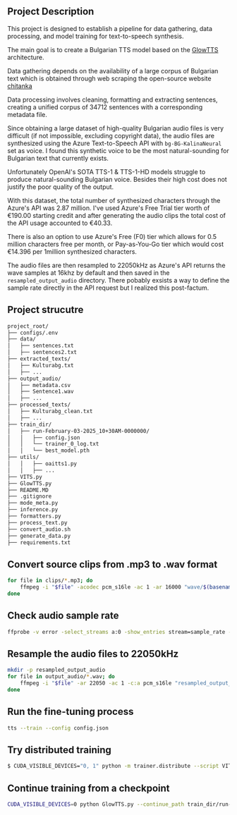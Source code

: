## Project Description

This project is designed to establish a pipeline for data gathering, data processing, and model training for text-to-speech synthesis.

The main goal is to create a Bulgarian TTS model based on the [GlowTTS](https://coqui-tts.readthedocs.io/en/latest/models/glow_tts.html) architecture. 

Data gathering depends on the availability of a large corpus of Bulgarian text which is obtained through web scraping the open-source website [chitanka](https://chitanka.info/text/random.html)

Data processing involves cleaning, formatting and extracting sentences, creating a unified corpus of 34712 sentences with a corresponding metadata file.

Since obtaining a large dataset of high-quality Bulgarian audio files is very difficult (if not impossible, excluding copyright data), the audio files are synthesized using the Azure Text-to-Speech API with `bg-BG-KalinaNeural` set as voice. I found this synthetic voice to be the most natural-sounding for Bulgarian text that currently exists. 

Unfortunately OpenAI's SOTA TTS-1 & TTS-1-HD models struggle to produce natural-sounding Bulgarian voice. Besides their high cost does not justify the poor quality of the output.

With this dataset, the total number of synthesized characters through the Azure's API was 2.87 million. I've used Azure's Free Trial tier worth of €190.00 starting credit and after generating the audio clips the total cost of the API usage accounted to €40.33. 

There is also an option to use Azure's Free (F0) tier which allows for 0.5 million characters free per month, or Pay-as-You-Go tier which would cost €14.396 per 1million synthesized characters.

The audio files are then resampled to 22050kHz as Azure's API returns the wave samples at 16khz by default and then saved in the `resampled_output_audio` directory. There pobably exsists a way to define the sample rate directly in the API request but I realized this post-factum.

## Project strucutre

```bash
project_root/
├── configs/.env
├── data/
│   ├── sentences.txt
│   ├── sentences2.txt
├── extracted_texts/
│   ├── Kulturabg.txt
│   ├── ...
├── output_audio/
│   ├── metadata.csv
│   ├── Sentence1.wav
│   ├── ...
├── processed_texts/
│   ├── Kulturabg_clean.txt
│   ├── ...
├── train_dir/
│   ├── run-February-03-2025_10+30AM-0000000/
│   │   ├── config.json
│   │   └── trainer_0_log.txt
│   │   └── best_model.pth
├── utils/
│   │   ├── oaitts1.py
│   │   ├── ...
├── VITS.py
├── GlowTTS.py
├── README.MD
├── .gitignore
├── mode_meta.py
├── inference.py
├── formatters.py
├── process_text.py
├── convert_audio.sh
├── generate_data.py
├── requirements.txt
```


## Convert source clips from .mp3 to .wav format

```bash
for file in clips/*.mp3; do
    ffmpeg -i "$file" -acodec pcm_s16le -ac 1 -ar 16000 "wave/$(basename "$file" .mp3).wav"
done
```

## Check audio sample rate

```bash 
ffprobe -v error -select_streams a:0 -show_entries stream=sample_rate -of default=noprint_wrappers=1:nokey=1 resampled_output_audio/sentence1.wav
```

## Resample the audio files to 22050kHz

```bash
mkdir -p resampled_output_audio
for file in output_audio/*.wav; do
    ffmpeg -i "$file" -ar 22050 -ac 1 -c:a pcm_s16le "resampled_output_audio/$(basename "$file")"
done

```

## Run the fine-tuning process

```bash
tts --train --config config.json
```

## Try distributed training

```bash
$ CUDA_VISIBLE_DEVICES="0, 1" python -m trainer.distribute --script VITS.py
```

## Continue training from a checkpoint

```bash
CUDA_VISIBLE_DEVICES=0 python GlowTTS.py --continue_path train_dir/run-February-02-2025_11+19PM-0000000
```
